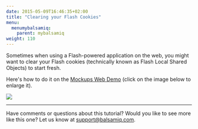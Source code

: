 ```yaml
---
date: 2015-05-09T16:46:35+02:00
title: "Clearing your Flash Cookies"
menu:
  menumybalsamiq:
    parent: mybalsamiq
weight: 110
---
```


Sometimes when using a Flash-powered application on the web, you might want to clear your Flash cookies (technically known as Flash Local Shared Objects) to start fresh.

Here's how to do it on the [Mockups Web Demo](http://webdemo.balsamiq.com/) (click on the image below to enlarge it).

[![](https://media.balsamiq.com/img/support/tutorials/flashcookies/clearingLSOs.png)](https://media.balsamiq.com/img/support/tutorials/flashcookies/clearingLSOs.png)

* * *

Have comments or questions about this tutorial? Would you like to see more like this one? Let us know at [support@balsamiq.com](mailto:support@balsamiq.com).
